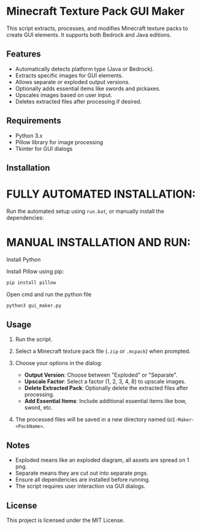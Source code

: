 # Minecraft Texture Pack GUI Maker

This script extracts, processes, and modifies Minecraft texture packs to create GUI elements. It supports both Bedrock and Java editions.

## Features

- Automatically detects platform type (Java or Bedrock).
- Extracts specific images for GUI elements.
- Allows separate or exploded output versions.
- Optionally adds essential items like swords and pickaxes.
- Upscales images based on user input.
- Deletes extracted files after processing if desired.

## Requirements

- Python 3.x
- Pillow library for image processing
- Tkinter for GUI dialogs

## Installation

# FULLY AUTOMATED INSTALLATION:

Run the automated setup using `run.bat`, or manually install the dependencies:


# MANUAL INSTALLATION AND RUN:
Install Python

Install Pillow using pip:
```bash
pip install pillow
```
Open cmd and run the python file
```bash
python3 gui_maker.py
```

## Usage

1. Run the script.
2. Select a Minecraft texture pack file (`.zip` or `.mcpack`) when prompted.
3. Choose your options in the dialog:
   - **Output Version**: Choose between "Exploded" or "Separate".
   - **Upscale Factor**: Select a factor (1, 2, 3, 4, 8) to upscale images.
   - **Delete Extracted Pack**: Optionally delete the extracted files after processing.
   - **Add Essential Items**: Include additional essential items like bow, sword, etc.

4. The processed files will be saved in a new directory named `GUI-Maker-<PackName>`.

## Notes

- Exploded means like an exploded diagram, all assets are spread on 1 png.
- Separate means they are cut out into separate pngs.
- Ensure all dependencies are installed before running.
- The script requires user interaction via GUI dialogs.

## License

This project is licensed under the MIT License.
```
